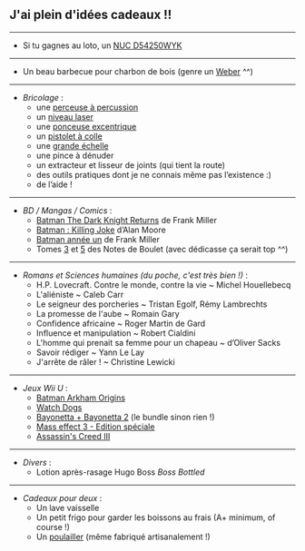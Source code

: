 ## J'ai plein d'idées cadeaux !!

---

* Si tu gagnes au loto, un [NUC D54250WYK](http://www.lesnumeriques.com/ordinateur/intel-nuc-d54250wyk-p17664/test.html#test-complet)

---

* Un beau barbecue pour charbon de bois (genre un [Weber](http://www.amazon.fr/s/ref=nb_sb_noss?__mk_fr_FR=%C3%85M%C3%85%C5%BD%C3%95%C3%91&url=node%3D4338681031&field-keywords=weber&rh=n%3A3557027031%2Cn%3A4338284031%2Cn%3A4338317031%2Cn%3A4338481031%2Cn%3A4338681031%2Ck%3Aweber) ^^)

---

* _Bricolage_ :
  * une [perceuse à percussion](http://www.amazon.fr/Bosch-percussion-r%C3%A9gulation-%C3%A9lectronique-0603127000/dp/B00359F2UG/ref=sr_1_22?s=hi&ie=UTF8&qid=1403264073&sr=1-22&keywords=Bosch)
  * un [niveau laser](http://www.amazon.fr/Bosch-lignes-adaptateur-fixation-0603663200/dp/B00911VJKY)
  * une [ponceuse excentrique](http://www.amazon.fr/Bosch-excentrique-PEX-300-AE/dp/B00507FK4O/ref=sr_1_4?s=hi&ie=UTF8&qid=1403263966&sr=1-4&keywords=ponceuse)
  * un [pistolet à colle](http://www.amazon.fr/Bosch-Pistolet-GluePen-chargeur-06032A2000/dp/B00CJ9ZI16/ref=sr_1_5?s=hi&ie=UTF8&qid=1403264073&sr=1-5&keywords=Bosch)
  * une [grande échelle](http://www.leroymerlin.fr/recherche=%C3%A9chelle?pageTemplate=Recherche&resultOffset=0&resultLimit=50&resultListShape=SEARCHENGINE_PRODUCT_LIST_PLAIN&facet=PRODUCT&keyword=%C3%A9chelle&fcr=1&*4294965693=4294965693&*4294875018=4294875018&*15670=15670&*4294874999=4294874999#result-wrapper)
  * une pince à dénuder
  * un extracteur et lisseur de joints (qui tient la route)
  * des outils pratiques dont je ne connais même pas l’existence :)
  * de l’aide !

---

* _BD / Mangas / Comics_ :
  * [Batman The Dark Knight Returns](http://www.amazon.fr/Batman-Dark-Knight-Returns-Miller/dp/2365772919/ref=sr_1_1?s=books&ie=UTF8&qid=1409151193&sr=1-1&keywords=dark+knight) de Frank Miller
  * [Batman : Killing Joke](http://www.amazon.fr/Batman-Killing-Joke-Alan-Moore/dp/2365773478/ref=pd_sim_b_2?ie=UTF8&refRID=0NEQKJC5VVRVMVZFH79E) d’Alan Moore
  * [Batman année un](http://www.amazon.fr/BATMAN-ANN%C3%89E-UN-Frank-Miller/dp/2365771300/ref=sr_1_3?s=books&ie=UTF8&qid=1409229791&sr=1-3) de Frank Miller
  * Tomes [3](http://www.amazon.fr/Notes-Tome-viande-cest-force/dp/2756017450/ref=sr_1_1?ie=UTF8&qid=1383304296&sr=8-1&keywords=Notes+boulet+Tome+3) et [5](http://www.amazon.fr/Notes-Tome-Quelques-minutes-avant/dp/2756023396/ref=sr_1_1?ie=UTF8&qid=1383304307&sr=8-1&keywords=Notes+boulet+Tome+5) des Notes de Boulet (avec dédicasse ça serait top ^^)

---

* _Romans et Sciences humaines (du poche, c'est très bien !)_ :
  * H.P. Lovecraft. Contre le monde, contre la vie ~ Michel Houellebecq
  * L'aliéniste ~ Caleb Carr
  * Le seigneur des porcheries ~ Tristan Egolf, Rémy Lambrechts
  * La promesse de l'aube ~ Romain Gary
  * Confidence africaine ~  Roger Martin de Gard
  * Influence et manipulation ~ Robert Cialdini
  * L'homme qui prenait sa femme pour un chapeau ~ d’Oliver Sacks
  * Savoir rédiger ~ Yann Le Lay
  * J'arrête de râler ! ~ Christine Lewicki

---

* _Jeux Wii U_ :
  * [Batman Arkham Origins](http://www.amazon.fr/Warner-Bros-Batman-Arkham-Origins/dp/B00CBEHWQS/ref=sr_1_113_title_0?s=videogames&ie=UTF8&qid=1406114538&sr=1-113)
  * [Watch Dogs](http://www.amazon.fr/Ubisoft-Watch-Dogs/dp/B00CL6T6GA/ref=sr_1_15_title_0?s=videogames&ie=UTF8&qid=1413901897&sr=1-15&keywords=Ubisoft)
  * [Bayonetta + Bayonetta 2](http://www.amazon.fr/Bayonetta-2-%C3%A9dition-sp%C3%A9ciale/dp/B00NBPD4NG/ref=sr_1_1?ie=UTF8&qid=1411657460&sr=8-1&keywords=bayonetta) (le bundle sinon rien !)
  * [Mass effect 3 - Edition spéciale](http://www.amazon.fr/Mass-effect-3-%C3%A9dition-sp%C3%A9ciale/dp/B009JLK5A6/ref=sr_1_38_title_0?s=videogames&ie=UTF8&qid=1406114464&sr=1-38)
  * [Assassin's Creed III](http://www.amazon.fr/Assassins-Creed-III-Wii-U/dp/B0054XMGVE/ref=sr_1_6?s=videogames&ie=UTF8&qid=1408966373&sr=1-6)

---

* _Divers_ :
  * Lotion après-rasage Hugo Boss _Boss Bottled_

---

* _Cadeaux pour deux_ :
  * Un lave vaisselle
  * Un petit frigo pour garder les boissons au frais (A+ minimum, of course !)
  * Un [poulailler](http://www.amazon.fr/s/ref=a9_sc_1?rh=i%3Aaps%2Ck%3Apoulailler&keywords=poulailler&ie=UTF8&qid=1409152399) (même fabriqué artisanalement !)
